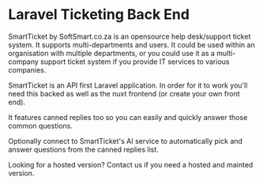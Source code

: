 # Laravel Ticketing Back End
SmartTicket by SoftSmart.co.za is an opensource help desk/support ticket system. It supports multi-departments and users. It could be used within an organisation with multiple departments, or you could use it as a multi-company support ticket system if you provide IT services to various companies.

SmartTicket is an API first Laravel application. In order for it to work you'll need this backed as well as the nuxt frontend (or create your own front end).

It features canned replies too so you can easily and quickly answer those common questions.

Optionally connect to SmartTicket's AI service to automatically pick and answer questions from the canned replies list.

Looking for a hosted version? Contact us if you need a hosted and mainted version.